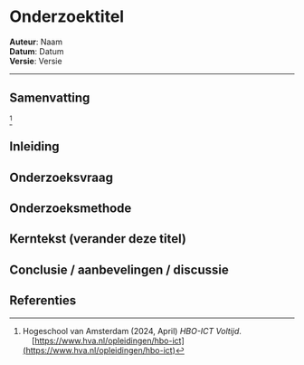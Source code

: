 # Onderzoektitel
**Auteur**: Naam \
**Datum**: Datum \
**Versie**: Versie

---

## Samenvatting

[^1]

<!-- Zie https://knowledgebase.hbo-ict-hva.nl/2_professional_skills/doelgericht_interacteren/communiceren/onderzoeksverslag/2_samenvatting/ -->

## Inleiding

<!-- https://knowledgebase.hbo-ict-hva.nl/2_professional_skills/doelgericht_interacteren/communiceren/onderzoeksverslag/4_inleiding/ -->

## Onderzoeksvraag

<!-- https://knowledgebase.hbo-ict-hva.nl/2_professional_skills/onderzoekend_probleemoplossen/probleemaanpak/onderzoeksvraag/ -->

## Onderzoeksmethode

<!-- https://knowledgebase.hbo-ict-hva.nl/2_professional_skills/onderzoekend_probleemoplossen/onderzoeken/ictresearchmethods/ -->

## Kerntekst (verander deze titel)

<!-- https://knowledgebase.hbo-ict-hva.nl/2_professional_skills/doelgericht_interacteren/communiceren/onderzoeksverslag/5_kerntekst/ -->

## Conclusie / aanbevelingen / discussie

<!-- https://knowledgebase.hbo-ict-hva.nl/2_professional_skills/doelgericht_interacteren/communiceren/onderzoeksverslag/6_conclusie/ -->

## Referenties

[^1]: Hogeschool van Amsterdam (2024, April) *HBO-ICT Voltijd*.\
&nbsp;&nbsp;&nbsp;&nbsp;[https://www.hva.nl/opleidingen/hbo-ict](https://www.hva.nl/opleidingen/hbo-ict)